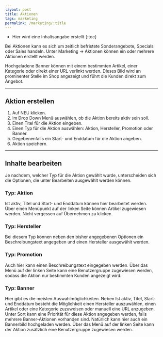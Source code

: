 ```yaml
---
layout: post
title: Aktionen
tags: marketing
permalink: /marketing/:title
---
```



+ Hier wird eine Inhaltsangabe erstellt
{:toc}


Bei Aktionen kann es sich um zeitlich befristete Sonderangebote, Specials oder Sales handeln. Unter Marketing -> Aktionen können ein oder mehrere Aktionen erstellt werden.


Hochgeladene Banner können mit einem bestimmten Artikel, einer Kategorie oder direkt einer URL verlinkt werden. Dieses Bild wird an prominenter Stelle im Shop angezeigt und führt die Kunden direkt zum Angebot.


-----


## Aktion erstellen


1. Auf NEU klicken.
2. Im Drop Down Menü auswählen, ob die Aktion bereits aktiv sein soll.
3. Einen Titel für die Aktion eingeben.
4. Einen Typ für die Aktion auswählen: Aktion, Hersteller, Promotion oder Banner.
5. Gegebenenfalls ein Start- und Enddatum für die Aktion angeben.
6. Aktion speichern.


-----


## Inhalte bearbeiten


Je nachdem, welcher Typ für die Aktion gewählt wurde, unterscheiden sich die Optionen, die unter Bearbeiten ausgewählt werden können.


### Typ: Aktion


Ist aktiv, Titel und Start- und Enddatum können hier bearbeitet werden. Über einen Menüpunkt auf der linken Seite können Artikel zugewiesen werden. Nicht vergessen auf Übernehmen zu klicken.


### Typ: Hersteller


Bei diesem Typ können neben den bisher angegebenen Optionen ein Beschreibungstext angegeben und einen Hersteller ausgewählt werden.


### Typ: Promotion


Auch hier kann einen Beschreibungstext eingegeben werden. Über das Menü auf der linken Seite kann eine Benutzergruppe zugewiesen werden, sodass die Aktion nur bestimmten Kunden angezeigt wird.


### Typ: Banner


Hier gibt es die meisten Auswahlmöglichkeiten. Neben Ist aktiv, Titel, Start- und Enddatum besteht die Möglichkeit einen Hersteller auszuwählen, einen Artikel oder eine Kategorie zuzuweisen oder manuell eine URL anzugeben. Unter Sort kann eine Priorität für diese Aktion angegeben werden, falls mehrere Banner-Aktionen vorhanden sind. Natürlich kann hier auch ein Bannerbild hochgeladen werden.
Über das Menü auf der linken Seite kann der Aktion zusätzlich eine Benutzergruppe zugewiesen werden.
